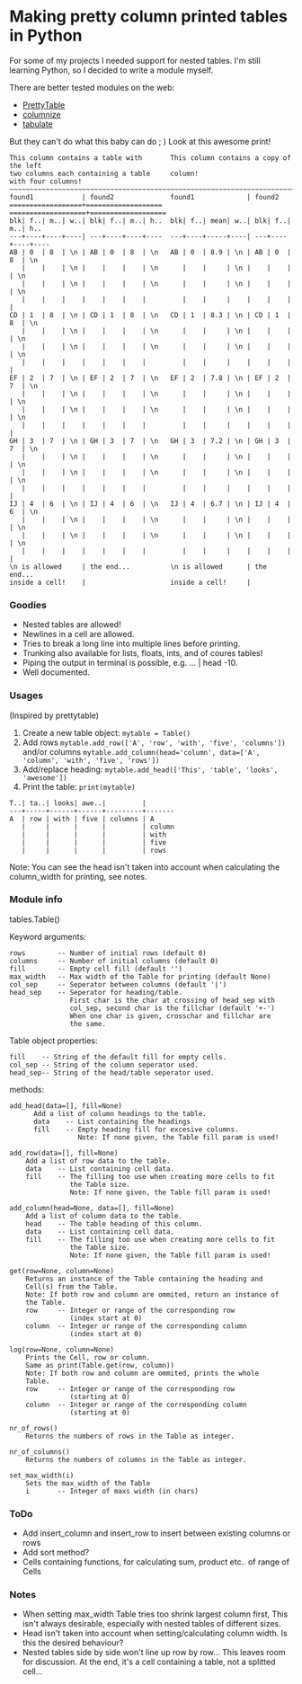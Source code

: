 # Making pretty column printed tables in Python

For some of my projects I needed support for nested tables.
I'm still learning Python, so I decided to write a module myself.

There are better tested modules on the web:
- [PrettyTable](https://pypi.org/project/PrettyTable/ "PrettyTable at pypi.org")
- [columnize](https://pypi.org/project/columnize/ "columnize at pypi.prg")
- [tabulate](https://pypi.org/project/tabulate/ "tabulate at pypi.org")

But they can't do what this baby can do ; )
Look at this awesome print!
```
This column contains a table with       This column contains a copy of the left   
two columns each containing a table     column!                         
with four columns!                                                            
~~~~~~~~~~~~~~~~~~~~~~~~~~~~~~~~~~~~~~~~~~~~~~~~~~~~~~~~~~~~~~~~~~~~~~~~~~~~~~~
found1            | found2              found1             | found2            
==================+===================  ===================+===================
blk| f..| m..| w..| blk| f..| m..| h..  blk| f..| mean| w..| blk| f..| m..| h..
---+----+----+----| ---+----+----+----  ---+----+-----+----| ---+----+----+----
AB | 0  | 8  | \n | AB | 0  | 8  | \n   AB | 0  | 8.9 | \n | AB | 0  | 8  | \n 
   |    |    | \n |    |    |    | \n      |    |     | \n |    |    |    | \n 
   |    |    | \n |    |    |    | \n      |    |     | \n |    |    |    | \n 
   |    |    |    |    |    |    |         |    |     |    |    |    |    |    
CD | 1  | 8  | \n | CD | 1  | 8  | \n   CD | 1  | 8.3 | \n | CD | 1  | 8  | \n 
   |    |    | \n |    |    |    | \n      |    |     | \n |    |    |    | \n 
   |    |    | \n |    |    |    | \n      |    |     | \n |    |    |    | \n 
   |    |    |    |    |    |    |         |    |     |    |    |    |    |    
EF | 2  | 7  | \n | EF | 2  | 7  | \n   EF | 2  | 7.8 | \n | EF | 2  | 7  | \n 
   |    |    | \n |    |    |    | \n      |    |     | \n |    |    |    | \n 
   |    |    | \n |    |    |    | \n      |    |     | \n |    |    |    | \n 
   |    |    |    |    |    |    |         |    |     |    |    |    |    |    
GH | 3  | 7  | \n | GH | 3  | 7  | \n   GH | 3  | 7.2 | \n | GH | 3  | 7  | \n 
   |    |    | \n |    |    |    | \n      |    |     | \n |    |    |    | \n 
   |    |    | \n |    |    |    | \n      |    |     | \n |    |    |    | \n 
   |    |    |    |    |    |    |         |    |     |    |    |    |    |    
IJ | 4  | 6  | \n | IJ | 4  | 6  | \n   IJ | 4  | 6.7 | \n | IJ | 4  | 6  | \n 
   |    |    | \n |    |    |    | \n      |    |     | \n |    |    |    | \n 
   |    |    | \n |    |    |    | \n      |    |     | \n |    |    |    | \n 
   |    |    |    |    |    |    |         |    |     |    |    |    |    |    
\n is allowed     | the end...          \n is allowed      | the end...        
inside a cell!    |                     inside a cell!     |                   
```
### Goodies
+ Nested tables are allowed!
+ Newlines in a cell are allowed.
+ Tries to break a long line into multiple lines before printing.
+ Trunking also available for lists, floats, ints, and of coures tables!
+ Piping the output in terminal is possible, e.g. ... | head -10.
+ Well documented.

### Usages
(Inspired by prettytable)
1. Create a new table object:
```mytable = Table()```
2. Add rows 
```mytable.add_row(['A', 'row', 'with', 'five', 'columns'])```
   and/or columns 
```mytable.add_column(head='column', data=['A', 'column', 'with', 'five', 'rows'])```
3. Add/replace heading:
```mytable.add_head(['This', 'table', 'looks', 'awesome'])```
4. Print the table:
```print(mytable)```

```
T..| ta..| looks| awe..|         |
---+-----+------+------+---------+-------
A  | row | with | five | columns | A
   |     |      |      |         | column
   |     |      |      |         | with
   |     |      |      |         | five
   |     |      |      |         | rows
```
Note: You can see the head isn't taken into account when calculating
the column_width for printing, see notes.

### Module info
tables.Table()

Keyword arguments:

    rows        -- Number of initial rows (default 0)
    columns     -- Number of initial columns (default 0)
    fill        -- Empty cell fill (default '')
    max_width   -- Max width of the Table for printing (default None)
    col_sep     -- Seperator between columns (default '|')
    head_sep    -- Seperator for heading/table.
                   First char is the char at crossing of head_sep with
                   col_sep, second char is the fillchar (default '+-')
                   When one char is given, crosschar and fillchar are
                   the same.

Table object properties:

    fill    -- String of the default fill for empty cells.
    col_sep -- String of the column seperator used.
    head_sep-- String of the head/table seperator used.

methods:

    add_head(data=[], fill=None)
          Add a list of column headings to the table.
          data    -- List containing the headings
          fill    -- Empty heading fill for excesive columns.
                     Note: If none given, the Table fill param is used!
    
    add_row(data=[], fill=None)
        Add a list of row data to the table.
        data    -- List containing cell data.
        fill    -- The filling too use when creating more cells to fit
                   the Table size.
                   Note: If none given, the Table fill param is used!
    
    add_column(head=None, data=[], fill=None)
        Add a list of column data to the table.
        head    -- The table heading of this column.
        data    -- List containing cell data.
        fill    -- The filling too use when creating more cells to fit
                   the Table size.
                   Note: If none given, the Table fill param is used!
    
    get(row=None, column=None)
        Returns an instance of the Table containing the heading and
        Cell(s) from the Table.
        Note: If both row and column are ommited, return an instance of
        the Table.
        row     -- Integer or range of the corresponding row
                   (index start at 0)
        column  -- Integer or range of the corresponding column
                   (index start at 0)
    
    log(row=None, column=None)
        Prints the Cell, row or column.
        Same as print(Table.get(row, column))
        Note: If both row and column are ommited, prints the whole
        Table.
        row     -- Integer or range of the corresponding row
                   (starting at 0)
        column  -- Integer or range of the corresponding column
                   (starting at 0)
    
    nr_of_rows()
        Returns the numbers of rows in the Table as integer.
    
    nr_of_columns()
        Returns the numbers of columns in the Table as integer.

    set_max_width(i)
        Sets the max_width of the Table
        i       -- Integer of maxs width (in chars)

### ToDo
- Add insert_column and insert_row to insert between existing columns or rows
- Add sort method?
- Cells containing functions, for calculating sum, product etc.. of range of
  Cells

### Notes
- When setting max_width Table tries too shrink largest column first,
  This isn't always desirable, especially with nested tables of different
  sizes.
- Head isn't taken into account when setting/calculating column width.
  Is this the desired behaviour?
- Nested tables side by side won't line up row by row... This leaves room for
  discussion. At the end, it's a cell containing a table, not a splitted
  cell...
